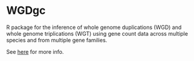 # WGDgc

R package for the inference of whole genome duplications (WGD) and
whole genome triplications (WGT) using gene count data across multiple species
and from multiple gene families.

See [here](http://www.stat.wisc.edu/~ane/wgd/) for more info.
